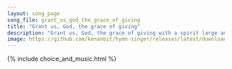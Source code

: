 ```yaml
---
layout: song_page
song_file: grant_us_god_the_grace_of_giving
title: "Grant us, God, the grace of giving"
description: "Grant us, God, the grace of giving with a spirit large and free that ourselves and all our living we may offer unto thee. ... theist 4part acapella 1verse musicbyother textbyother chords"
image: https://github.com/kenanbit/hymn-singer/releases/latest/download/grant_us_god_the_grace_of_giving-trad.png
---
```


{% include choice_and_music.html %}